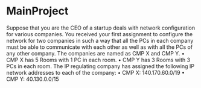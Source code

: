 # MainProject
 Suppose that you are the CEO of a startup deals with network configuration for various companies. You received your first assignment to configure the network for two companies in such a way that all the PCs in each company must be able to communicate with each other as well as with all the PCs of any other company.
The companies are named as CMP X and CMP Y.
 • CMP X has 5 Rooms with 1 PC in each room.
• CMP Y has 3 Rooms with 3 PCs in each room.
The IP regulating company has assigned the following IP network addresses to each of the company:
 • CMP X: 140.170.60.0/19
• CMP Y: 40.130.0.0/15
